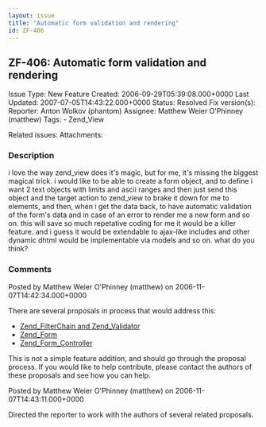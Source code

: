 ```yaml
---
layout: issue
title: "Automatic form validation and rendering"
id: ZF-406
---
```


ZF-406: Automatic form validation and rendering
-----------------------------------------------

 Issue Type: New Feature Created: 2006-09-29T05:39:08.000+0000 Last Updated: 2007-07-05T14:43:22.000+0000 Status: Resolved Fix version(s): 
 Reporter:  Anton Wolkov (phantom)  Assignee:  Matthew Weier O'Phinney (matthew)  Tags: - Zend\_View
 
 Related issues: 
 Attachments: 
### Description

i love the way zend\_view does it's magic, but for me, it's missing the biggest magical trick. i would like to be able to create a form object, and to define i want 2 text objects with limits and ascii ranges and then just send this object and the target action to zend\_view to brake it down for me to elements, and then, when i get the data back, to have automatic validation of the form's data and in case of an error to render me a new form and so on. this will save so much repetative coding for me it would be a killer feature. and i guess it would be extendable to ajax-like includes and other dynamic dhtml would be implementable via models and so on. what do you think?

 

 

### Comments

Posted by Matthew Weier O'Phinney (matthew) on 2006-11-07T14:42:34.000+0000

There are several proposals in process that would address this:

- [Zend\_FilterChain and Zend\_Validator](http://framework.zend.com/wiki/display/ZFPROP/Zend_FilterChain+Zend_Validator+-+Christopher+Thompson)
- [Zend\_Form](http://framework.zend.com/wiki/pages/viewpage.action?pageId=3596)
- [Zend\_Form\_Controller](http://framework.zend.com/wiki/display/ZFPROP/Zend_Form_Controller+Proposal+-+Simon+Mundy)

This is not a simple feature addition, and should go through the proposal process. If you would like to help contribute, please contact the authors of these proposals and see how you can help.

 

 

Posted by Matthew Weier O'Phinney (matthew) on 2006-11-07T14:43:11.000+0000

Directed the reporter to work with the authors of several related proposals.

 

 